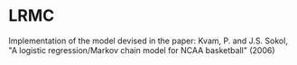 # LRMC
Implementation of the model devised in the paper: Kvam, P. and J.S. Sokol, "A logistic regression/Markov chain model for NCAA basketball" (2006)
